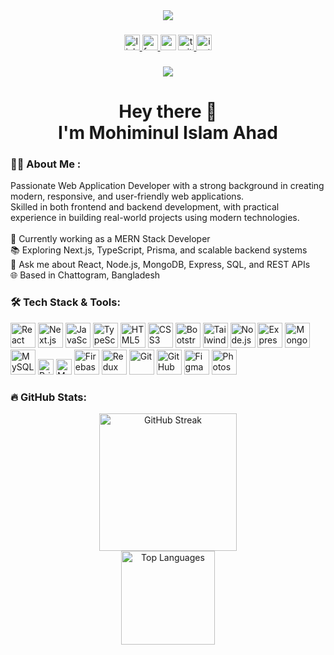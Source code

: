 <div align="center">
  <img src="https://i.ibb.co/tMf5xMGS/Mohiminul-Islam-Ahad.png"  />
</div>
               
###

<div align="center">
 <a href="https://www.linkedin.com/in/mohiminul-islam-ahad">
     <img src="https://img.shields.io/static/v1?message=LinkedIn&logo=linkedin&label=&color=0077B5&logoColor=white&labelColor=&style=for-the-badge" height="25" alt="linkedin logo"  />
 </a>
 <a href="https://www.facebook.com/mohimin.ahad/">
   <img src="https://img.shields.io/static/v1?message=Facebook&logo=facebook&label=&color=1877F2&logoColor=white&labelColor=&style=for-the-badge" height="25" alt="facebook logo"  />
 </a>
 <img src="https://img.shields.io/static/v1?message=Gmail&logo=gmail&label=&color=D14836&logoColor=white&labelColor=&style=for-the-badge" height="25" alt="gmail logo"  />
 <a href="https://x.com/AhadMohiminul">
   <img src="https://img.shields.io/static/v1?message=Twitter&logo=twitter&label=&color=1DA1F2&logoColor=white&labelColor=&style=for-the-badge" height="25" alt="twitter logo"  />
 </a>
 <a href="https://www.instagram.com/__a__h__a__d__?igsh=MWxmMzEyZDE1eHlxYw%3D%3D&utm_source=qr">
  <img src="https://img.shields.io/static/v1?message=Instagram&logo=instagram&label=&color=E4405F&logoColor=white&labelColor=&style=for-the-badge" height="25" alt="instagram logo"  />
</a>
</div>

###

<div align="center">
  <img src="https://visitor-badge.laobi.icu/badge?page_id=ahad30.ahad30&"  />
</div>

###

<h1 align="center">Hey there 👋<br>I'm Mohiminul Islam Ahad</h1>

###

<h3 align="left">👨‍💻 About Me :</h3>

<p align="left">
Passionate Web Application Developer with a strong background in creating modern, responsive, and user-friendly web applications. <br>
Skilled in both frontend and backend development, with practical experience in building real-world projects using modern technologies.<br><br>
🔭 Currently working as a MERN Stack Developer<br>
📚 Exploring Next.js, TypeScript, Prisma, and scalable backend systems<br>
💬 Ask me about React, Node.js, MongoDB, Express, SQL, and REST APIs<br>
🌐 Based in Chattogram, Bangladesh
</p>

###

<h3 align="left">🛠️ Tech Stack & Tools:</h3>

<div align="left">
  <!-- Frontend -->
  <img src="https://cdn.jsdelivr.net/gh/devicons/devicon/icons/react/react-original.svg" height="40" alt="React" />
  <img src="https://cdn.jsdelivr.net/gh/devicons/devicon/icons/nextjs/nextjs-original.svg" height="40" alt="Next.js" />
  <img src="https://cdn.jsdelivr.net/gh/devicons/devicon/icons/javascript/javascript-original.svg" height="40" alt="JavaScript" />
  <img src="https://cdn.jsdelivr.net/gh/devicons/devicon/icons/typescript/typescript-original.svg" height="40" alt="TypeScript" />
  <img src="https://cdn.jsdelivr.net/gh/devicons/devicon/icons/html5/html5-original.svg" height="40" alt="HTML5" />
  <img src="https://cdn.jsdelivr.net/gh/devicons/devicon/icons/css3/css3-original.svg" height="40" alt="CSS3" />
  <img src="https://cdn.jsdelivr.net/gh/devicons/devicon/icons/bootstrap/bootstrap-original.svg" height="40" alt="Bootstrap" />
  <img src="https://cdn.jsdelivr.net/gh/devicons/devicon/icons/tailwindcss/tailwindcss-original-wordmark.svg" height="40" alt="Tailwind CSS" />

  <!-- Backend -->
  <img src="https://cdn.jsdelivr.net/gh/devicons/devicon/icons/nodejs/nodejs-original.svg" height="40" alt="Node.js" />
  <img src="https://cdn.jsdelivr.net/gh/devicons/devicon/icons/express/express-original.svg" height="40" alt="Express" />

  <!-- Database -->
  <img src="https://cdn.jsdelivr.net/gh/devicons/devicon/icons/mongodb/mongodb-original.svg" height="40" alt="MongoDB" />
  <img src="https://cdn.jsdelivr.net/gh/devicons/devicon/icons/mysql/mysql-original.svg" height="40" alt="MySQL" />
  <img src="https://img.shields.io/badge/Prisma-3982CE?style=for-the-badge&logo=prisma&logoColor=white" height="25" alt="Prisma" />
  <img src="https://img.shields.io/badge/Mongoose-880000?style=for-the-badge&logo=mongoose&logoColor=white" height="25" alt="Mongoose" />

  <!-- Others -->
  <img src="https://cdn.jsdelivr.net/gh/devicons/devicon/icons/firebase/firebase-plain.svg" height="40" alt="Firebase" />
  <img src="https://cdn.jsdelivr.net/gh/devicons/devicon/icons/redux/redux-original.svg" height="40" alt="Redux" />
  <img src="https://cdn.jsdelivr.net/gh/devicons/devicon/icons/git/git-original.svg" height="40" alt="Git" />
  <img src="https://cdn.jsdelivr.net/gh/devicons/devicon/icons/github/github-original.svg" height="40" alt="GitHub" />
  <img src="https://cdn.jsdelivr.net/gh/devicons/devicon/icons/figma/figma-original.svg" height="40" alt="Figma" />
  <img src="https://cdn.jsdelivr.net/gh/devicons/devicon/icons/photoshop/photoshop-plain.svg" height="40" alt="Photoshop" />
</div>

###

<h3 align="left">🔥 GitHub Stats:</h3>

<div align="center">
  <img src="https://streak-stats.demolab.com?user=ahad30&locale=en&mode=daily&theme=dark&hide_border=false&border_radius=5&order=3" height="220" alt="GitHub Streak" />
</div>

<div align="center">
  <img src="https://github-readme-stats.vercel.app/api/top-langs?username=ahad30&locale=en&hide_title=false&layout=compact&card_width=320&langs_count=6&theme=dracula&hide_border=false" height="150" alt="Top Languages" />
</div>
